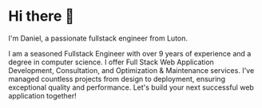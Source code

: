 # Hi there 👋
I'm Daniel, a passionate fullstack engineer from Luton.

I am a seasoned Fullstack Engineer with over 9 years of experience and a degree in computer science. I offer Full Stack Web Application Development, Consultation, and Optimization & Maintenance services. I've managed countless projects from design to deployment, ensuring exceptional quality and performance. Let's build your next successful web application together!

